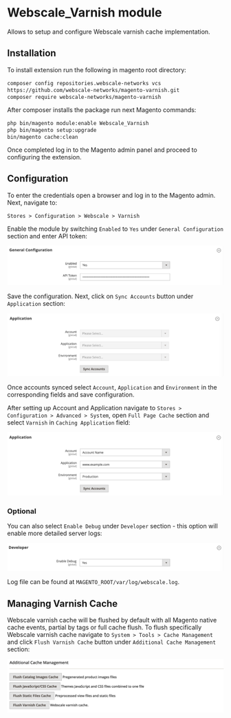 # Webscale_Varnish module
Allows to setup and configure Webscale varnish cache implementation.

## Installation
To install extension run the following in magento root directory:

```console
composer config repositories.webscale-networks vcs https://github.com/webscale-networks/magento-varnish.git
composer require webscale-networks/magento-varnish
```

After composer installs the package run next Magento commands:

```console
php bin/magento module:enable Webscale_Varnish
php bin/magento setup:upgrade
bin/magento cache:clean
```

Once completed log in to the Magento admin panel and proceed to configuring the extension.

## Configuration

To enter the credentials open a browser and log in to the Magento admin. Next, navigate to:
```
Stores > Configuration > Webscale > Varnish
```

Enable the module by switching `Enabled` to `Yes` under `General Configuration` section and enter API token:

![Webacale Varnish Configuration](Documentation/enable-extension.png "Webacale Varnish Configuration Page")

Save the configuration. Next, click on `Sync Accounts` button under `Application` section:

![Webacale Varnish Configuration](Documentation/sync-accounts.png "Sync Accounts")

Once accounts synced select `Account`, `Application` and `Environment` in the corresponding fields and save configuration.

After setting up Account and Application navigate to `Stores > Configuration > Advanced > System`, open `Full Page Cache` section and select `Varnish` in `Caching Application` field:

![Webacale Varnish Configuration](Documentation/caching-application.png "Caching Application")

### Optional

You can also select `Enable Debug` under `Developer` section - this option will enable more detailed server logs:

![Webacale Varnish Configuration](Documentation/debug-logs.png "Debug Logging")

Log file can be found at `MAGENTO_ROOT/var/log/webscale.log`.

## Managing Varnish Cache

Webscale varnish cache will be flushed by default with all Magento native cache events, partial by tags or full cache flush.
To flush specifically Webscale varnish cache navigate to `System > Tools > Cache Management` and click `Flush Varnish Cache` button under `Additional Cache Management` section:

![Webacale Varnish Configuration](Documentation/flush-cache.png "Flush Cache")

